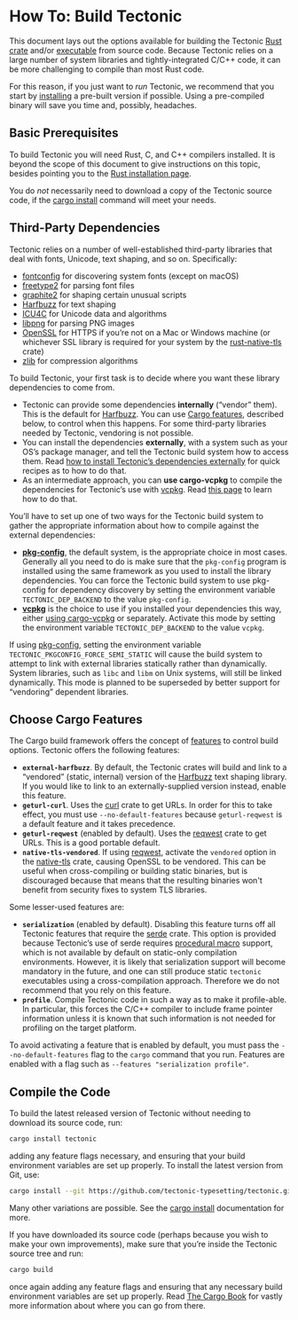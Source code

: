 # How To: Build Tectonic

This document lays out the options available for building the Tectonic [Rust
crate][rust-crate] and/or [executable] from source code. Because Tectonic relies
on a large number of system libraries and tightly-integrated C/C++ code, it can
be more challenging to compile than most Rust code.

[rust-crate]: https://doc.rust-lang.org/rust-by-example/crates.html
[executable]: https://en.wikipedia.org/wiki/Executable

For this reason, if you just want to *run* Tectonic, we recommend that you start
by [installing][install] a pre-built version if possible. Using a pre-compiled
binary will save you time and, possibly, headaches.

[install]: ../installation/index.md


## Basic Prerequisites

To build Tectonic you will need Rust, C, and C++ compilers installed. It is
beyond the scope of this document to give instructions on this topic, besides
pointing you to the [Rust installation
page](https://www.rust-lang.org/tools/install).

You do *not* necessarily need to download a copy of the Tectonic source code, if
the [cargo install] command will meet your needs.

[cargo install]: https://doc.rust-lang.org/cargo/commands/cargo-install.html


## Third-Party Dependencies

Tectonic relies on a number of well-established third-party libraries that deal
with fonts, Unicode, text shaping, and so on. Specifically:

- [fontconfig](https://fontconfig.org/) for discovering system fonts (except on
  macOS)
- [freetype2](https://www.freetype.org/) for parsing font files
- [graphite2](https://graphite.sil.org/) for shaping certain unusual scripts
- [Harfbuzz](https://harfbuzz.github.io/) for text shaping
- [ICU4C](http://site.icu-project.org/home) for Unicode data and algorithms
- [libpng](http://www.libpng.org/) for parsing PNG images
- [OpenSSL](https://www.openssl.org/) for HTTPS if you’re not on a Mac or
  Windows machine (or whichever SSL library is required for your system by the
  [rust-native-tls] crate)
- [zlib](https://zlib.net/) for compression algorithms

[Harfbuzz]: https://harfbuzz.github.io/
[rust-native-tls]: https://github.com/sfackler/rust-native-tls/#readme

To build Tectonic, your first task is to decide where you want these library
dependencies to come from.

- Tectonic can provide some dependencies **internally** (“vendor” them). This is
  the default for [Harfbuzz]. You can use [Cargo features][cargo-features],
  described below, to control when this happens. For some third-party libraries
  needed by Tectonic, vendoring is not possible.
- You can install the dependencies **externally**, with a system such as your
  OS’s package manager, and tell the Tectonic build system how to access them.
  Read [how to install Tectonic’s dependencies externally][external-dep-install]
  for quick recipes as to how to do that.
- As an intermediate approach, you can **use cargo-vcpkg** to compile the
  dependencies for Tectonic’s use with [vcpkg]. Read [this
  page][cargo-vcpkg-dep-install] to learn how to do that.

[external-dep-install]: ./external-dep-install.md
[vcpkg]: https://vcpkg.readthedocs.io
[cargo-vcpkg-dep-install]: ./cargo-vcpkg-dep-install.md

You’ll have to set up one of two ways for the Tectonic build system to gather
the appropriate information about how to compile against the external
dependencies:

- **[pkg-config]**, the default system, is the appropriate choice in most cases.
  Generally all you need to do is make sure that the `pkg-config` program is
  installed using the same framework as you used to install the library
  dependencies. You can force the Tectonic build system to use pkg-config for
  dependency discovery by setting the environment variable
  `TECTONIC_DEP_BACKEND` to the value `pkg-config`.
- **[vcpkg]** is the choice to use if you installed your dependencies this way,
  either [using cargo-vcpkg][cargo-vcpkg-dep-install] or separately. Activate
  this mode by setting the environment variable `TECTONIC_DEP_BACKEND` to the
  value `vcpkg`.

[pkg-config]: https://www.freedesktop.org/wiki/Software/pkg-config/

If using [pkg-config], setting the environment variable
`TECTONIC_PKGCONFIG_FORCE_SEMI_STATIC` will cause the build system to attempt to
link with external libraries statically rather than dynamically. System
libraries, such as `libc` and `libm` on Unix systems, will still be linked
dynamically. This mode is planned to be superseded by better support for
“vendoring” dependent libraries.


## Choose Cargo Features

The Cargo build framework offers the concept of [features][cargo-features] to
control build options. Tectonic offers the following features:

[cargo-features]: https://doc.rust-lang.org/cargo/reference/features.html

- **`external-harfbuzz`**. By default, the Tectonic crates will build and link
  to a “vendored” (static, internal) version of the [Harfbuzz] text shaping
  library. If you would like to link to an externally-supplied version instead,
  enable this feature.
- **`geturl-curl`**. Uses the [curl] crate to get URLs. In order for this to
  take effect, you must use `--no-default-features` because `geturl-reqwest` is
  a default feature and it takes precedence.
- **`geturl-reqwest`** (enabled by default). Uses the [reqwest] crate to get
  URLs. This is a good portable default.
- **`native-tls-vendored`**. If using [reqwest], activate the `vendored` option
  in the [native-tls] crate, causing OpenSSL to be vendored. This can be useful
  when cross-compiling or building static binaries, but is discouraged because
  that means that the resulting binaries won't benefit from security fixes to
  system TLS libraries.

[curl]: https://docs.rs/curl/
[reqwest]: https://docs.rs/reqwest/
[native-tls]: https://github.com/sfackler/rust-native-tls

Some lesser-used features are:

- **`serialization`** (enabled by default). Disabling this feature turns off all
  Tectonic features that require the [serde] crate. This option is provided
  because Tectonic’s use of serde requires [procedural macro][proc-macro]
  support, which is not available by default on static-only compilation
  environments. However, it is likely that serialization support will become
  mandatory in the future, and one can still produce static `tectonic`
  executables using a cross-compilation approach. Therefore we do not recommend
  that you rely on this feature.
- **`profile`**. Compile Tectonic code in such a way as to make it profile-able.
  In particular, this forces the C/C++ compiler to include frame pointer
  information unless it is known that such information is not needed for
  profiling on the target platform.

[serde]: https://crates.io/crates/serde
[proc-macro]: https://doc.rust-lang.org/reference/procedural-macros.html

To avoid activating a feature that is enabled by default, you must pass the
`--no-default-features` flag to the `cargo` command that you run. Features are
enabled with a flag such as `--features "serialization profile"`.


## Compile the Code

To build the latest released version of Tectonic without needing to download its
source code, run:

```sh
cargo install tectonic
```

adding any feature flags necessary, and ensuring that your build environment
variables are set up properly. To install the latest version from Git, use:

```sh
cargo install --git https://github.com/tectonic-typesetting/tectonic.git
```

Many other variations are possible. See the [cargo install] documentation for
more.

If you have downloaded its source code (perhaps because you wish to make your
own improvements), make sure that you’re inside the Tectonic source tree and run:

```sh
cargo build
```

once again adding any feature flags and ensuring that any necessary build
environment variables are set up properly. Read [The Cargo Book][cargo-book] for
vastly more information about where you can go from there.

[cargo-book]: https://doc.rust-lang.org/cargo/index.html

